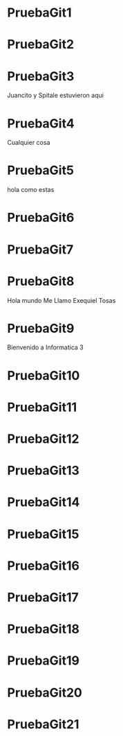# PruebaGit1



# PruebaGit2



# PruebaGit3

Juancito y Spitale estuvieron aqui

# PruebaGit4

Cualquier cosa

# PruebaGit5

hola como estas 

# PruebaGit6



# PruebaGit7



# PruebaGit8
Hola mundo Me Llamo Exequiel Tosas


# PruebaGit9
Bienvenido a Informatica 3


# PruebaGit10



# PruebaGit11



# PruebaGit12



# PruebaGit13



# PruebaGit14



# PruebaGit15



# PruebaGit16



# PruebaGit17



# PruebaGit18



# PruebaGit19



# PruebaGit20



# PruebaGit21



